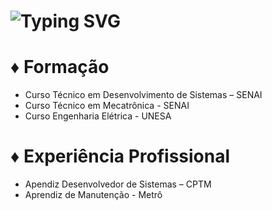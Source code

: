 <h1> <a ><img src="https://readme-typing-svg.herokuapp.com?font=Fira+Code&pause=1000&random=false&width=435&lines=Maria+Luísa+Pereira+.+.+.&color=7f00ff" alt="Typing SVG" /></a> </h1>
<h1>♦ Formação</h1>

- Curso Técnico em Desenvolvimento de Sistemas – SENAI 
- Curso Técnico em Mecatrônica - SENAI
- Curso Engenharia Elétrica - UNESA
  
<h1>♦ Experiência Profissional</h1>

- Apendiz Desenvolvedor de Sistemas – CPTM
- Aprendiz de Manutenção - Metrô




